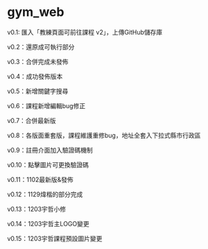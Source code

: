 # gym_web

v0.1: 匯入「教練頁面可前往課程 v2」，上傳GitHub儲存庫

v0.2：還原成可執行部分

v0.3：合併完成未發佈

v0.4：成功發佈版本

v0.5：新增關鍵字搜尋

v0.6：課程新增編輯bug修正

v0.7：合併最新版

v0.8：各版面重套版，課程維護重修bug，地址全套入下拉式縣市行政區

v0.9：註冊介面加入驗證碼機制

v0.10：點擊圖片可更換驗證碼

v0.11：1102最新版&發佈

v0.12：1129煒楷的部分完成

v0.13：1203宇哲小修

v0.14：1203宇哲主LOGO變更

v0.15：1203宇哲課程預設圖片變更